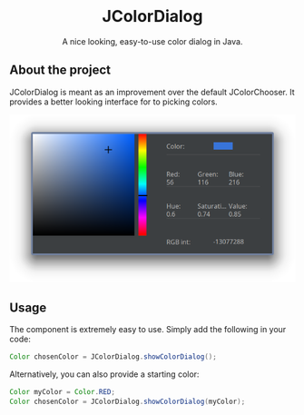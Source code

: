 <br />
<p align="center">
  <h1 align="center">JColorDialog</h1>

  <p align="center">
    A nice looking, easy-to-use color dialog in Java.
  </p>
</p>


## About the project

JColorDialog is meant as an improvement over the default JColorChooser. It provides a better looking interface for to picking colors.

![Example](images/example.png)

## Usage

The component is extremely easy to use. Simply add the following in your code:
```java
Color chosenColor = JColorDialog.showColorDialog();
```
Alternatively, you can also provide a starting color:
```java
Color myColor = Color.RED;
Color chosenColor = JColorDialog.showColorDialog(myColor);
```
